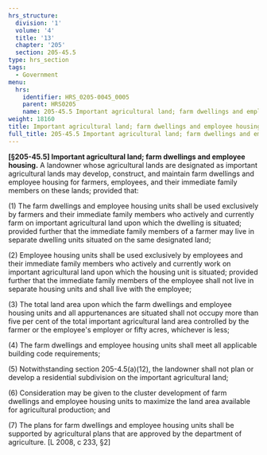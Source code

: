 ```yaml
---
hrs_structure:
  division: '1'
  volume: '4'
  title: '13'
  chapter: '205'
  section: 205-45.5
type: hrs_section
tags:
  - Government
menu:
  hrs:
    identifier: HRS_0205-0045_0005
    parent: HRS0205
    name: 205-45.5 Important agricultural land; farm dwellings and employee housing
weight: 18160
title: Important agricultural land; farm dwellings and employee housing
full_title: 205-45.5 Important agricultural land; farm dwellings and employee housing
---
```

**[§205-45.5] Important agricultural land; farm dwellings and employee housing.** A landowner whose agricultural lands are designated as important agricultural lands may develop, construct, and maintain farm dwellings and employee housing for farmers, employees, and their immediate family members on these lands; provided that:

(1) The farm dwellings and employee housing units shall be used exclusively by farmers and their immediate family members who actively and currently farm on important agricultural land upon which the dwelling is situated; provided further that the immediate family members of a farmer may live in separate dwelling units situated on the same designated land;

(2) Employee housing units shall be used exclusively by employees and their immediate family members who actively and currently work on important agricultural land upon which the housing unit is situated; provided further that the immediate family members of the employee shall not live in separate housing units and shall live with the employee;

(3) The total land area upon which the farm dwellings and employee housing units and all appurtenances are situated shall not occupy more than five per cent of the total important agricultural land area controlled by the farmer or the employee's employer or fifty acres, whichever is less;

(4) The farm dwellings and employee housing units shall meet all applicable building code requirements;

(5) Notwithstanding section 205-4.5(a)(12), the landowner shall not plan or develop a residential subdivision on the important agricultural land;

(6) Consideration may be given to the cluster development of farm dwellings and employee housing units to maximize the land area available for agricultural production; and

(7) The plans for farm dwellings and employee housing units shall be supported by agricultural plans that are approved by the department of agriculture. [L 2008, c 233, §2]